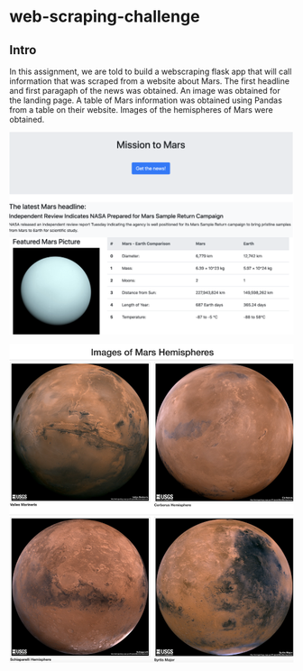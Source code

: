 # web-scraping-challenge

## Intro

In this assignment, we are told to build a webscraping flask app that will call information that was scraped from a website about Mars.  The first headline and first paragaph of the news was obtained. An image was obtained for the landing page.  A table of Mars information was obtained using Pandas from a table on their website.  Images of the hemispheres of Mars were obtained.  


![Mars_Landing_page](Missions_to_Mars/Mongo_Flask_app/images/homepage.png)

![Mars_Images](Missions_to_Mars/Mongo_Flask_app/images/images.png)
